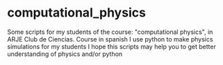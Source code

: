 # computational_physics
Some scripts for my students of the course: "computational physics", in ARJE Club de Ciencias. Course in spanish
I use python to make physics simulations for my students
I hope this scripts may help you to get better understanding of physics and/or python
